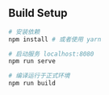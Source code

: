 
## Build Setup

```bash
# 安装依赖
npm install # 或者使用 yarn

# 启动服务 localhost:8080
npm run serve

# 编译运行于正式环境
npm run build
```

